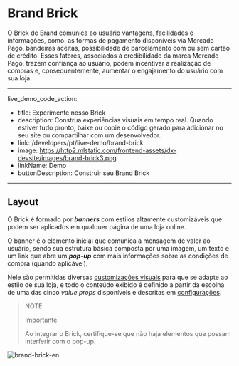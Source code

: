# Brand Brick

O Brick de Brand comunica ao usuário vantagens, facilidades e informações, como: as formas de pagamento disponíveis via Mercado Pago, bandeiras aceitas, possibilidade de parcelamento com ou sem cartão de crédito. Esses fatores, associados à credibilidade da marca Mercado Pago, trazem confiança ao usuário, podem incentivar a realização de compras e, consequentemente, aumentar o engajamento do usuário com sua loja.

---
live_demo_code_action:
 - title: Experimente nosso Brick
 - description: Construa experiências visuais em tempo real. Quando estiver tudo pronto, baixe ou copie o código gerado para adicionar no seu site ou compartilhar com um desenvolvedor.
 - link: /developers/pt/live-demo/brand-brick
 - image: https://http2.mlstatic.com/frontend-assets/dx-devsite/images/brand-brick3.png
 - linkName: Demo
 - buttonDescription: Construir seu Brand Brick
---

## Layout

O Brick é formado por **_banners_** com estilos altamente customizáveis que podem ser aplicados em qualquer página de uma loja online.

O banner é o elemento inicial que comunica a mensagem de valor ao usuário, sendo sua estrutura básica composta por uma imagem, um texto e um link que abre um **_pop-up_** com mais informações sobre as condições de compra (quando aplicável).  

Nele são permitidas diversas [customizações visuais](/developers/pt/docs/checkout-bricks/brand-brick/visual-customizations) para que se adapte ao estilo de sua loja, e todo o conteúdo exibido é definido a partir da escolha de uma das cinco _value props_ disponíveis e descritas em [configurações](/developers/pt/docs/checkout-bricks/brand-brick/settings/default-rendering).

> NOTE
>
> Importante
>
> Ao integrar o Brick, certifique-se que não haja elementos que possam interferir com o pop-up.

![brand-brick-en](checkout-bricks/brick-brand-pt.gif)